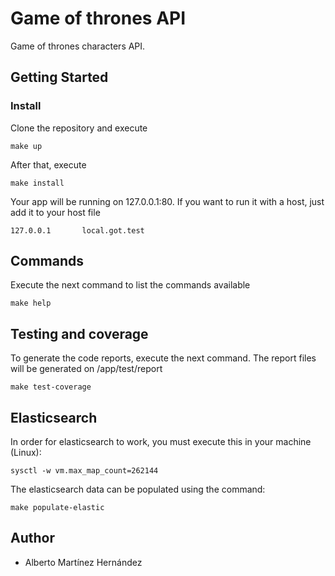 # Game of thrones API

Game of thrones characters API.

## Getting Started

### Install

Clone the repository and execute
```
make up
```
After that, execute
```
make install
```

Your app will be running on 127.0.0.1:80. If you want to run it with a host, just add it to your host file
```
127.0.0.1       local.got.test
```

## Commands

Execute the next command to list the commands available
```
make help
```

## Testing and coverage
To generate the code reports, execute the next command. The report files will be generated on /app/test/report
```
make test-coverage
```

## Elasticsearch
In order for elasticsearch to work, you must execute this in your machine (Linux):
```
sysctl -w vm.max_map_count=262144
```
The elasticsearch data can be populated using the command:
```
make populate-elastic
```

## Author
- Alberto Martínez Hernández
